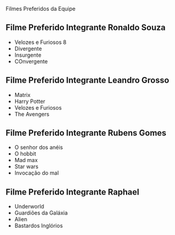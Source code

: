 Filmes Preferidos da Equipe

## Filme Preferido Integrante Ronaldo Souza 

* Velozes e Furiosos 8
* Divergente
* Insurgente
* COnvergente


## Filme Preferido Integrante Leandro Grosso

* Matrix
* Harry Potter
* Velozes e Furiosos
* The Avengers


## Filme Preferido Integrante Rubens Gomes

* O senhor dos anéis
* O hobbit
* Mad max
* Star wars
* Invocação do mal


## Filme Preferido Integrante Raphael

* Underworld  
* Guardiões da Galáxia
* Alien 
* Bastardos Inglórios
